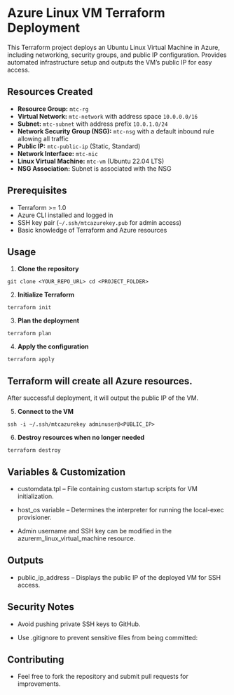 # Azure Linux VM Terraform Deployment

This Terraform project deploys an Ubuntu Linux Virtual Machine in Azure, including networking, security groups, and public IP configuration. Provides automated infrastructure setup and outputs the VM’s public IP for easy access.

## Resources Created

- **Resource Group:** `mtc-rg`  
- **Virtual Network:** `mtc-network` with address space `10.0.0.0/16`  
- **Subnet:** `mtc-subnet` with address prefix `10.0.1.0/24`  
- **Network Security Group (NSG):** `mtc-nsg` with a default inbound rule allowing all traffic  
- **Public IP:** `mtc-public-ip` (Static, Standard)  
- **Network Interface:** `mtc-nic`  
- **Linux Virtual Machine:** `mtc-vm` (Ubuntu 22.04 LTS)  
- **NSG Association:** Subnet is associated with the NSG  

## Prerequisites

- Terraform >= 1.0  
- Azure CLI installed and logged in  
- SSH key pair (`~/.ssh/mtcazurekey.pub` for admin access)  
- Basic knowledge of Terraform and Azure resources  

## Usage

1. **Clone the repository**

  `git clone <YOUR_REPO_URL>
cd <PROJECT_FOLDER>`

2. **Initialize Terraform**

  `terraform init`

3. **Plan the deployment**

  `terraform plan`

4. **Apply the configuration**

  `terraform apply`

## Terraform will create all Azure resources.

After successful deployment, it will output the public IP of the VM.

5. **Connect to the VM**

  `ssh -i ~/.ssh/mtcazurekey adminuser@<PUBLIC_IP>`

6. **Destroy resources when no longer needed**

  `terraform destroy`

## Variables & Customization

- customdata.tpl – File containing custom startup scripts for VM initialization.

- host_os variable – Determines the interpreter for running the local-exec provisioner.

- Admin username and SSH key can be modified in the azurerm_linux_virtual_machine resource.

## Outputs

- public_ip_address – Displays the public IP of the deployed VM for SSH access.

## Security Notes

- Avoid pushing private SSH keys to GitHub.

- Use .gitignore to prevent sensitive files from being committed:

## Contributing

- Feel free to fork the repository and submit pull requests for improvements.

